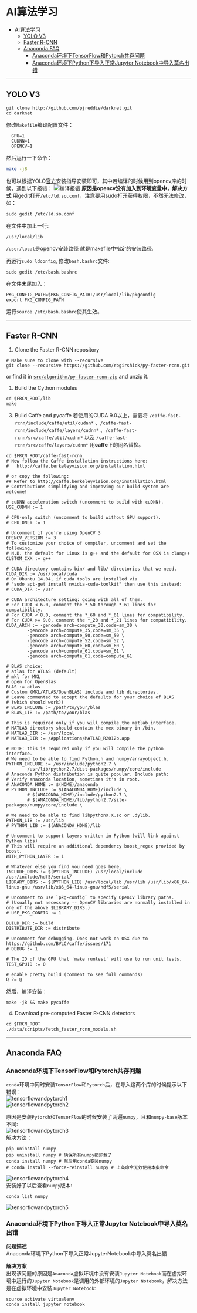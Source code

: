 # AI算法学习

- [AI算法学习](#ai%E7%AE%97%E6%B3%95%E5%AD%A6%E4%B9%A0)
	- [YOLO V3](#yolo-v3)
	- [Faster R-CNN](#faster-r-cnn)
	- [Anaconda FAQ](#anaconda-faq)
		- [Anaconda环境下TensorFlow和Pytorch共存问题](#anaconda%E7%8E%AF%E5%A2%83%E4%B8%8Btensorflow%E5%92%8Cpytorch%E5%85%B1%E5%AD%98%E9%97%AE%E9%A2%98)
		- [Anaconda环境下Python下导入正常Jupyter Notebook中导入莫名出错](#anaconda%E7%8E%AF%E5%A2%83%E4%B8%8Bpython%E4%B8%8B%E5%AF%BC%E5%85%A5%E6%AD%A3%E5%B8%B8jupyter-notebook%E4%B8%AD%E5%AF%BC%E5%85%A5%E8%8E%AB%E5%90%8D%E5%87%BA%E9%94%99)


---
##  YOLO V3  

```shell
git clone http://github.com/pjreddie/darknet.git
cd darknet
```    
修改`Makefile`编译配置文件：    
```vim
  GPU=1
  CUDNN=1
  OPENCV=1
```
然后运行一下命令：    
```bash
make -j8
```   
也可以根据YOLO[官方](https://pjreddie.com/darknet/install/)安装指导安装即可，其中若编译的时候用到opencv库的时候，遇到以下报错：
![编译报错](../img/img2.png)
**原因是opencv没有加入到环境变量中，解决方式**
用gedit打开`/etc/ld.so.conf`，注意要用sudo打开获得权限，不然无法修改， 如：
```shell
sudo gedit /etc/ld.so.conf
```
在文件中加上一行:
```shell
/usr/local/lib
```
`/user/local`是opencv安装路径 就是makefile中指定的安装路径.

再运行`sudo ldconfig`, 修改`bash.bashrc`文件:
```shell
sudo gedit /etc/bash.bashrc
```
在文件末尾加入： 
```shell
PKG_CONFIG_PATH=$PKG_CONFIG_PATH:/usr/local/lib/pkgconfig 
export PKG_CONFIG_PATH 
```
运行`source /etc/bash.bashrc`使其生效。

---
## Faster R-CNN
1. Clone the Faster R-CNN repository
```shell
# Make sure to clone with --recursive
git clone --recursive https://github.com/rbgirshick/py-faster-rcnn.git
```
or find it in [`src/algorithm/py-faster-rcnn.zip`](ai/py-faster-rcnn.zip) and unzip it.

1. Build the Cython modules
```shell
cd $FRCN_ROOT/lib
make
```

3. Build Caffe and pycaffe
若使用的CUDA 9.0以上，需要将 `/caffe-fast-rcnn/include/caffe/util/cudnn*` 、`/caffe-fast-rcnn/include/caffe/layers/cudnn*` 、`/caffe-fast-rcnn/src/caffe/util/cudnn*` 以及 `/caffe-fast-rcnn/src/caffe/layers/cudnn*` 用**caffe**下的同名替换。  
```shell
cd $FRCN_ROOT/caffe-fast-rcnn
# Now follow the Caffe installation instructions here:
#   http://caffe.berkeleyvision.org/installation.html

# or copy the following:
## Refer to http://caffe.berkeleyvision.org/installation.html
# Contributions simplifying and improving our build system are welcome!

# cuDNN acceleration switch (uncomment to build with cuDNN).
USE_CUDNN := 1

# CPU-only switch (uncomment to build without GPU support).
# CPU_ONLY := 1

# Uncomment if you're using OpenCV 3
OPENCV_VERSION := 3
# To customize your choice of compiler, uncomment and set the following.
# N.B. the default for Linux is g++ and the default for OSX is clang++
CUSTOM_CXX := g++

# CUDA directory contains bin/ and lib/ directories that we need.
CUDA_DIR := /usr/local/cuda
# On Ubuntu 14.04, if cuda tools are installed via
# "sudo apt-get install nvidia-cuda-toolkit" then use this instead:
# CUDA_DIR := /usr

# CUDA architecture setting: going with all of them.
# For CUDA < 6.0, comment the *_50 through *_61 lines for compatibility.
# For CUDA < 8.0, comment the *_60 and *_61 lines for compatibility.
# For CUDA >= 9.0, comment the *_20 and *_21 lines for compatibility.
CUDA_ARCH := -gencode arch=compute_30,code=sm_30 \
		-gencode arch=compute_35,code=sm_35 \
		-gencode arch=compute_50,code=sm_50 \
		-gencode arch=compute_52,code=sm_52 \
		-gencode arch=compute_60,code=sm_60 \
		-gencode arch=compute_61,code=sm_61 \
		-gencode arch=compute_61,code=compute_61

# BLAS choice:
# atlas for ATLAS (default)
# mkl for MKL
# open for OpenBlas
BLAS := atlas
# Custom (MKL/ATLAS/OpenBLAS) include and lib directories.
# Leave commented to accept the defaults for your choice of BLAS
# (which should work)!
# BLAS_INCLUDE := /path/to/your/blas
# BLAS_LIB := /path/to/your/blas

# This is required only if you will compile the matlab interface.
# MATLAB directory should contain the mex binary in /bin.
# MATLAB_DIR := /usr/local
# MATLAB_DIR := /Applications/MATLAB_R2012b.app

# NOTE: this is required only if you will compile the python interface.
# We need to be able to find Python.h and numpy/arrayobject.h.
PYTHON_INCLUDE := /usr/include/python2.7 \
		/usr/lib/python2.7/dist-packages/numpy/core/include
# Anaconda Python distribution is quite popular. Include path:
# Verify anaconda location, sometimes it's in root.
# ANACONDA_HOME := $(HOME)/anaconda
# PYTHON_INCLUDE := $(ANACONDA_HOME)/include \
		# $(ANACONDA_HOME)/include/python2.7 \
		# $(ANACONDA_HOME)/lib/python2.7/site-packages/numpy/core/include \

# We need to be able to find libpythonX.X.so or .dylib.
PYTHON_LIB := /usr/lib
# PYTHON_LIB := $(ANACONDA_HOME)/lib

# Uncomment to support layers written in Python (will link against Python libs)
# This will require an additional dependency boost_regex provided by boost.
WITH_PYTHON_LAYER := 1

# Whatever else you find you need goes here.
INCLUDE_DIRS := $(PYTHON_INCLUDE) /usr/local/include /usr/include/hdf5/serial/
LIBRARY_DIRS := $(PYTHON_LIB) /usr/local/lib /usr/lib /usr/lib/x86_64-linux-gnu /usr/lib/x86_64-linux-gnu/hdf5/serial

# Uncomment to use `pkg-config` to specify OpenCV library paths.
# (Usually not necessary -- OpenCV libraries are normally installed in one of the above $LIBRARY_DIRS.)
# USE_PKG_CONFIG := 1

BUILD_DIR := build
DISTRIBUTE_DIR := distribute

# Uncomment for debugging. Does not work on OSX due to https://github.com/BVLC/caffe/issues/171
# DEBUG := 1

# The ID of the GPU that 'make runtest' will use to run unit tests.
TEST_GPUID := 0

# enable pretty build (comment to see full commands)
Q ?= @
```
然后，编译安装：
```shell
make -j8 && make pycaffe
```

4. Download pre-computed Faster R-CNN detectors
```shell
cd $FRCN_ROOT
./data/scripts/fetch_faster_rcnn_models.sh
```

---
## Anaconda FAQ
### Anaconda环境下TensorFlow和Pytorch共存问题
`conda`环境中同时安装`TensorFlow`和`Pytorch`后，在导入这两个库的时候提示以下错误：    
![tensorflowandpytorch1](../img/tensorflowandpytorch1.png)     
![tensorflowandpytorch2](../img/tensorflowandpytorch2.png)    


原因是安装`Pytorch`和`TensorFlow`的时候安装了两遍`numpy`，且和`numpy-base`版本不同:    
![tensorflowandpytorch3](../img/tensorflowandpytorch3.png)    
解决方法：    
```shell
pip uninstall numpy
pip uninstall numpy # 确保所有numpy都卸载了
conda install numpy # 然后用conda安装numpy
# conda install --force-reinstall numpy # 上条命令无效使用本条命令
```
![tensorflowandpytorch4](../img/tensorflowandpytorch4.png)    
安装好了以后查看`numpy`版本:    
```shell
conda list numpy
```
![tensorflowandpytorch5](../img/tensorflowandpytorch5.png)     

### Anaconda环境下Python下导入正常Jupyter Notebook中导入莫名出错    
**问题描述**     
Anaconda环境下Python下导入正常JupyterNotebook中导入莫名出错    

**解决方案**   
出现该问题的原因是`Anaconda`虚拟环境中没有安装`Jupyter Notebook`而在虚拟环境中运行的`Jupyter Notebook`是调用的外部环境的`Jupyter Notebook`，解决方法是在虚拟环境中安装`Jupyter Notebook`:    
```shell
source activate virtualenv
conda install jupyter notebook
```
